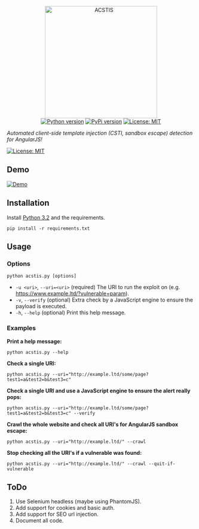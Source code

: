 <p align="center">
    <img src="https://github.com/tijme/angular-csti-scanner/blob/nyawc/.github/logo.png" height="300" alt="ACSTIS">
    <br/>
    <a href="https://www.python.org/"><img src="https://img.shields.io/pypi/pyversions/acstis.svg" alt="Python version"></a>
    <a href="https://pypi.python.org/pypi/acstis/"><img src="https://img.shields.io/pypi/v/acstis.svg" alt="PyPi version"></a>
    <a href="LICENSE.md"><img src="https://img.shields.io/pypi/l/acstis.svg" alt="License: MIT"></a>
</p>

*Automated client-side template injection (CSTI, sandbox escape) detection for AngularJS!*

[![License: MIT](https://img.shields.io/badge/License-MIT-yellow.svg)](LICENSE.md)

## Demo
[![Demo](https://finnwea.com/snippets/angularjs-sandbox-escape-scanner-loop.gif)](https://finnwea.com/snippets/angularjs-sandbox-escape-scanner-loop.gif) 

## Installation

Install [Python 3.2](https://www.python.org/downloads/) and the requirements.

`pip install -r requirements.txt`

## Usage

### Options
`python acstis.py [options]`
* `-u <uri>`,      `--uri=<uri>`              (required)        The URI to run the exploit on (e.g. https://www.example.ltd/?vulnerable=param).
* `-v`,            `--verify`                 (optional)        Extra check by a JavaScript engine to ensure the payload is executed.
* `-h`,            `--help`                   (optional)        Print this help message.

### Examples

**Print a help message:**

`python acstis.py --help`

**Check a single URI:**

`python acstis.py --uri="http://example.ltd/some/page?test1=a&test2=b&test3=c"`

**Check a single URI and use a JavaScript engine to ensure the alert really pops:**

`python acstis.py --uri="http://example.ltd/some/page?test1=a&test2=b&test3=c" --verify`

**Crawl the whole website and check all URI's for AngularJS sandbox escape:**

`python acstis.py --uri="http://example.ltd/" --crawl`

**Stop checking all the URI's if a vulnerable was found:**

`python acstis.py --uri="http://example.ltd/" --crawl --quit-if-vulnerable`

## ToDo

1. Use Selenium headless (maybe using PhantomJS).
2. Add support for cookies and basic auth.
3. Add support for SEO url injection.
4. Document all code.
